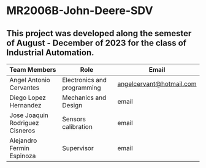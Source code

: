 # MR2006B-John-Deere-SDV

## This project was developed along the semester of August - December of 2023 for the class of Industrial Automation.

| Team Members | Role | Email |
|----------|----------|----------|
| Angel Antonio Cervantes | Electronics and programming | angelcervant@hotmail.com |
| Diego Lopez Hernandez | Mechanics and Design | email |
| Jose Joaquin Rodriguez Cisneros| Sensors calibration | email |
| Alejandro Fermin Espinoza| Supervisor | email |
